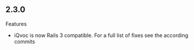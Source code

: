 ## 2.3.0

Features

 - iQvoc is now Rails 3 compatible. For a full list of fixes see the according commits

